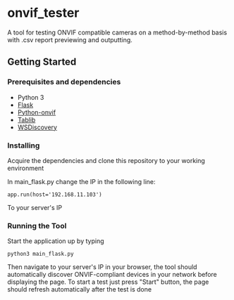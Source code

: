 # onvif_tester

A tool for testing ONVIF compatible cameras on a method-by-method basis with .csv report previewing and outputting.

## Getting Started

### Prerequisites and dependencies

* Python 3
* [Flask](http://flask.pocoo.org/)
* [Python-onvif](https://github.com/quatanium/python-onvif)
* [Tablib](http://docs.python-tablib.org/en/master/)
* [WSDiscovery](https://pypi.org/project/WSDiscovery/)

### Installing

Acquire the dependencies and clone this repository to your working environment

In main_flask.py change the IP in the following line:

```
app.run(host='192.168.11.103')
```

To your server's IP

### Running the Tool

Start the application up by typing

```
python3 main_flask.py
```

Then navigate to your server's IP in your browser, the tool should automatically discover ONVIF-compliant devices in your network before displaying the page.
To start a test just press "Start" button, the page should refresh automatically after the test is done
